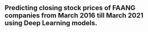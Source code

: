 ## Predicting closing stock prices of FAANG companies from March 2016 till March 2021 using Deep Learning models. 
